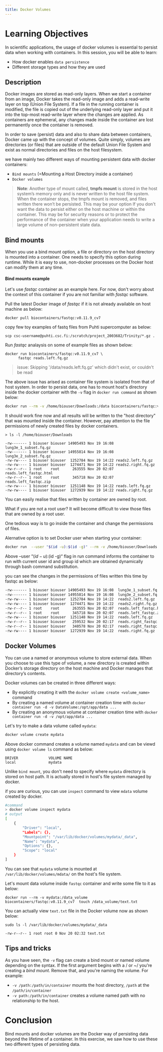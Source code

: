 ```yaml
---
title: Docker Volumes
---
```


# Learning Objectives
In scientific applications, the usage of docker volumes is essential to persist data when working with containers. In this session, you will be able to learn:
- How docker enables `data persistence` 
- Different storage types and how they are used

## Description

Docker images are stored as read-only layers. When we start a container from an image, Docker takes the read-only image and adds a read-write layer on top (Union File System). If a file in the running container is modified, the file is copied out of the underlying read-only layer and put it into the top-most read-write layer where the changes are applied. As containers are ephemeral, any changes made inside the container are lost permanently once the container is removed.

In order to save (persist) data and also to share data between containers, Docker came up with the concept of volumes. Quite simply, volumes are directories (or files) that are outside of the default Union File System and exist as normal directories and files on the host filesystem.

we have mainly two different ways of mounting persistent data with docker containers:

- `Bind mounts` (=Mounting a Host Directory inside a container)
- `Docker volumes`

> **Note**: Another type of mount called, **tmpfs mount** is stored in the host system’s memory only and is never written to the host file system. When the container stops, the tmpfs mount is removed, and files written there won’t be persisted. This may be your option If you don't want the data to persist either on the host machine or within the container.  This may be for security reasons or to protect the performance of the container when your application needs to write a large volume of non-persistent state data.

## Bind mounts ##
When you use a bind mount option, a file or directory on the host directory is mounted into a container.  One needs to specify this option during runtime. While it is easy to use, non-docker processes on the Docker host can modify them at any time.

#### Bind mounts example

Let's use *fastqc* container as an example here. For now, don't worry about the context of this container if you are not familiar with *fastqc* software.

Pull the latest Docker image of *fastqc* if it is not already available on host machine as below:

```
docker pull biocontainers/fastqc:v0.11.9_cv7

````
copy few toy examples of fastq files from Puhti supercomputer as below:

```
scp csc-username@puhti.csc.fi:/scratch/project_2003682/Trinity/*.gz .

```

Run *fastqc* analaysis on some of example files as shown below:

```
docker run biocontainers/fastqc:v0.11.9_cv7 \
      fastqc reads.left.fq.gz
```
> issue:
> Skipping '/data/reads.left.fq.gz' which didn't exist, or couldn't be read

The above issue has arised as container file system is isolated from that of host system. In order to persist data, one has to mount host's directory inside the docker container with the `-v` flag in `docker run command` as shown below:

``` bash
docker run --rm -v /home/biouser/Downloads:/data biocontainers/fastqc:v0.11.9_cv7  fastqc /data/reads.left.fq.gz

```

It should work fine now and all results will be written to the "host directory" that was mounted inside the container. However, pay attention to the file permissions of newly created files by docker containers. 
```
> ls -l /home/biouser/Downloads

-rw------- 1 biouser biouser 14905493 Nov 19 16:08 lung3e_1_subset.fq.gz
-rw------- 1 biouser biouser 14955814 Nov 19 16:08 lung3e_2_subset.fq.gz
-rw-rw---- 1 biouser biouser  1252784 Nov 19 14:22 reads2.left.fq.gz
-rw-rw---- 1 biouser biouser  1274471 Nov 19 14:22 reads2.right.fq.gz
-rw-r--r-- 1 root    root      263555 Nov 20 02:07 reads.left_fastqc.html
-rw-r--r-- 1 root    root      345718 Nov 20 02:07 reads.left_fastqc.zip
-rw-rw---- 1 biouser biouser  1251148 Nov 19 14:22 reads.left.fq.gz
-rw-rw---- 1 biouser biouser  1272939 Nov 19 14:22 reads.right.fq.gz
```
You can easily realise that files written by container are owned by root. 

What if you are not a root user? It will become difficult to view those files that are owned by a root user.

One tedious way is to go inside the container and change the permissions of files. 

Alernative option is to set Docker user when starting your container:

```bash     
docker run  --user "$(id -u):$(id -g)" --rm -v /home/biouser/Downloads:/data biocontainers/fastqc:v0.11.9_cv7  fastqc /data/reads.left.fq.gz

```
Above –user “$(id -u):$(id -g)“  flag in run command informs the container to run with current user id and group id which are obtained dynamically through bash command substitution.

you can see the changes in the permissions of files written this time by fastqc as below:

```bash
-rw------- 1 biouser biouser 14905493 Nov 19 16:08  lung3e_1_subset.fq.gz
-rw------- 1 biouser biouser 14955814 Nov 19 16:08  lung3e_2_subset.fq.gz
-rw-rw---- 1 biouser biouser  1252784 Nov 19 14:22  reads2.left.fq.gz
-rw-rw---- 1 biouser biouser  1274471 Nov 19 14:22  reads2.right.fq.gz
-rw-r--r-- 1 root    root      263555 Nov 20 02:07  reads.left_fastqc.html
-rw-r--r-- 1 root    root      345718 Nov 20 02:07  reads.left_fastqc.zip
-rw-rw---- 1 biouser biouser  1251148 Nov 19 14:22  reads.left.fq.gz
-rw-r--r-- 1 biouser biouser   259532 Nov 20 02:17  reads.right_fastqc.html
-rw-r--r-- 1 biouser biouser   340578 Nov 20 02:17  reads.right_fastqc.zip
-rw-rw---- 1 biouser biouser  1272939 Nov 19 14:22  reads.right.fq.gz

````

## Docker Volumes ##
You can use a named or anonymous volume to store external data. When you choose to use this type of volume, a new directory is created within Docker’s storage directory on the host machine and Docker manages that directory’s contents.


Docker volumes can be created in three different ways:

* By explicitly creating it with the `docker volume create <volume_name>` command
* By creating a named volume at container creation time with `docker container run -d -v DataVolume:/opt/app/data ...`
* By creating an anonymous volume at container creation time with `docker container run -d -v /opt/app/data ...`

Let's try to make a data volume called `mydata`:

```bash
docker volume create mydata
```

Above docker command creates a volume named `mydata` and can be viewd using `docker volume ls`  command as below:

```outputs
DRIVER              VOLUME NAME
local               mydata
```

Unlike `bind mount`, you don't need to specify where `mydata` directory is stored on host path. It is actually stored in host's file system managed by docker.

if you are curious, you can use  `inspect` command to view `mdata` volume created by docker. 

```bash
#command
> docker volume inspect mydata
# output
[
    {
        "Driver": "local",
        "Labels": {},
        "Mountpoint": "/var/lib/docker/volumes/mydata/_data",
        "Name": "mydata",
        "Options": {},
        "Scope": "local"
    }
]
```

You can see that `mydata` volume is mounted at `/var/lib/docker/volumes/mdata/` on the host's file system.


Let's mount data volume inside `fastqc` container and write some file to it as below:

```
docker run --rm -v mydata:/data_volume biocontainers/fastqc:v0.11.9_cv7  touch /data_volume/text.txt
```

You can actually view `text.txt` file in the Docker volume now as shown below:

```
sudo ls -l /var/lib/docker/volumes/mydata/_data

-rw-r--r-- 1 root root 0 Nov 20 02:32 text.txt

```

## Tips and tricks

As you have seen, the `-v` flag can create a bind mount or named volume depending on the syntax. If the first argument begins with a / or ~/ you're creating a *bind mount*. Remove that, and you're naming the volume. For example:

* `-v /path:/path/in/container` mounts the host directory, `/path` at the `/path/in/container`
* `-v path:/path/in/container` creates a volume named path with no relationship to the host.

# Conclusion
Bind mounts and docker volumes are the Docker way of persisting data beyond the lifetime of a container. In this exercise, we saw how to use these two different types of persisting data. 
